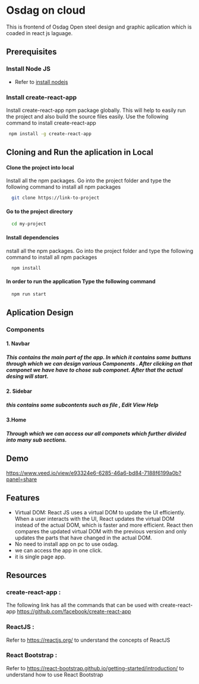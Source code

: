 
# Osdag on cloud

This is frontend of Osdag Open steel design and graphic aplication which is coaded in react js laguage.



## Prerequisites

### Install Node JS

- Refer to [ install nodejs]( https://nodejs.org/en/) 

### Install create-react-app

   Install create-react-app npm package globally. This will        help to easily run the project and also build the source files  easily. Use the following command to install create-react-app


```bash
 npm install -g create-react-app
```
##  Cloning and Run the aplication in Local

#### Clone the project into local

Install all the npm packages. Go into the project folder and type the following command to install all npm packages

```bash
  git clone https://link-to-project
```

#### Go to the project directory

```bash
  cd my-project
```

#### Install dependencies

nstall all the npm packages. Go into the project folder and type the following command to install all npm packages

```bash
  npm install
```

#### In order to run the application Type the following command
```bash
  npm run start
```


## Aplication Design

### Components
 
#### 1. Navbar 

##### This contains the main part of the app. In which it contains some buttuns through which we can design various Components . After clicking on that componet we have have to chose sub componet. After that the actual desing will start. 

#### 2. Sidebar
##### this contains some subcontents such as file , Edit View Help

#### 3.Home
##### Through which we can access our all componets which further divided into many sub sections.
## Demo

https://www.veed.io/view/e93324e6-6285-46a6-bd84-7188f6199a0b?panel=share


## Features

- Virtual DOM: React JS uses a virtual DOM to update the UI efficiently. When a user interacts with the UI, React updates the virtual DOM instead of the actual DOM, which is faster and more efficient. React then compares the updated virtual DOM with the previous version and only updates the parts that have changed in the actual DOM.
- No need to install app on pc to use osdag.
- we can access the app in one click.
- it is single page app.



## Resources 

### create-react-app :
 The following link has all the commands that can be used with create-react-app https://github.com/facebook/create-react-app

### ReactJS :
 Refer to https://reactjs.org/ to understand the concepts of ReactJS

### React Bootstrap : 
Refer to https://react-bootstrap.github.io/getting-started/introduction/ to understand how to use React Bootstrap


